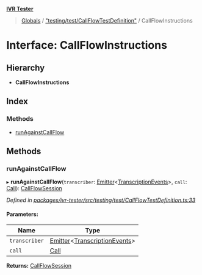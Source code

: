 **[IVR Tester](../README.md)**

> [Globals](../README.md) / ["testing/test/CallFlowTestDefinition"](../modules/_testing_test_callflowtestdefinition_.md) / CallFlowInstructions

# Interface: CallFlowInstructions

## Hierarchy

* **CallFlowInstructions**

## Index

### Methods

* [runAgainstCallFlow](_testing_test_callflowtestdefinition_.callflowinstructions.md#runagainstcallflow)

## Methods

### runAgainstCallFlow

▸ **runAgainstCallFlow**(`transcriber`: [Emitter](_emitter_.emitter.md)\<[TranscriptionEvents](../modules/_call_transcription_plugin_transcriberplugin_.md#transcriptionevents)>, `call`: [Call](_call_call_.call.md)): [CallFlowSession](../modules/_testing_test_callflowtestdefinition_.md#callflowsession)

*Defined in [packages/ivr-tester/src/testing/test/CallFlowTestDefinition.ts:33](https://github.com/SketchingDev/ivr-tester/blob/e17074e/packages/ivr-tester/src/testing/test/CallFlowTestDefinition.ts#L33)*

#### Parameters:

Name | Type |
------ | ------ |
`transcriber` | [Emitter](_emitter_.emitter.md)\<[TranscriptionEvents](../modules/_call_transcription_plugin_transcriberplugin_.md#transcriptionevents)> |
`call` | [Call](_call_call_.call.md) |

**Returns:** [CallFlowSession](../modules/_testing_test_callflowtestdefinition_.md#callflowsession)
